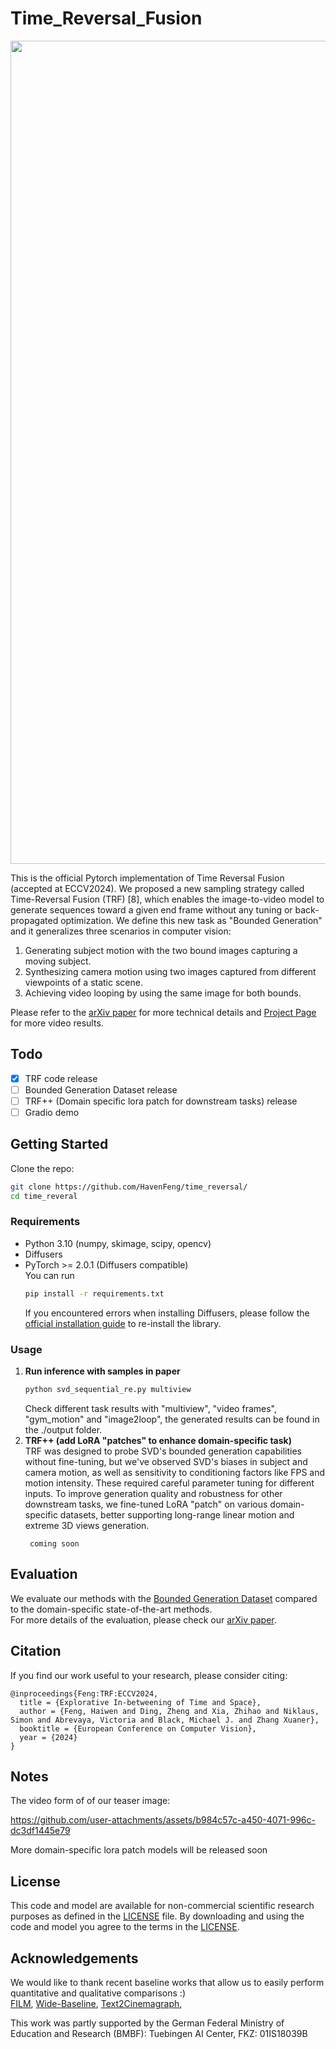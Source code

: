# Time_Reversal_Fusion
<p align="center"> 
  <img width="1317" alt="TRF_teaser_figure" src="https://github.com/user-attachments/assets/6f793e43-afd8-4830-93f1-2c0171d8328a">
</p>

This is the official Pytorch implementation of Time Reversal Fusion (accepted at ECCV2024). 
We proposed a new sampling strategy called Time-Reversal Fusion (TRF) [8], which enables the image-to-video model to generate sequences toward a given end frame without any tuning or back-propagated optimization. We define this new task as "Bounded Generation" and it generalizes three scenarios in computer vision: 
  1) Generating subject motion with the two bound images capturing a moving subject. 
  2) Synthesizing camera motion using two images captured from different viewpoints of a static scene.
  3) Achieving video looping by using the same image for both bounds.

Please refer to the [arXiv paper](https://arxiv.org/abs/2403.14611) for more technical details and [Project Page](time-reversal.github.io) for more video results.

## Todo
- [x] TRF code release
- [ ] Bounded Generation Dataset release
- [ ] TRF++ (Domain specific lora patch for downstream tasks) release
- [ ] Gradio demo

## Getting Started
Clone the repo:
  ```bash
  git clone https://github.com/HavenFeng/time_reversal/
  cd time_reveral
  ```

### Requirements
* Python 3.10 (numpy, skimage, scipy, opencv)
* Diffusers
* PyTorch >= 2.0.1 (Diffusers compatible)  
  You can run 
  ```bash
  pip install -r requirements.txt
  ```
  If you encountered errors when installing Diffusers, please follow the [official installation guide](https://huggingface.co/docs/diffusers/en/installation) to re-install the library.

### Usage
1. **Run inference with samples in paper**  
    ```bash
    python svd_sequential_re.py multiview
    ```
    Check different task results with "multiview", "video frames", "gym_motion" and "image2loop", the generated results can be found in the ./output folder.
2. **TRF++ (add LoRA "patches" to enhance domain-specific task)**  
    TRF was designed to probe SVD's bounded generation capabilities without fine-tuning, but we've observed SVD's biases in subject and camera motion, as well as sensitivity to conditioning factors like FPS and motion intensity. These required careful parameter tuning for different inputs. To improve generation quality and robustness for other downstream tasks, we fine-tuned LoRA "patch" on various domain-specific datasets, better supporting long-range linear motion and extreme 3D views generation.
   ```
    coming soon
   ```

## Evaluation
We evaluate our methods with the [Bounded Generation Dataset](https://time-reversal.github.io) compared to the domain-specific state-of-the-art methods.  
For more details of the evaluation, please check our [arXiv paper](https://arxiv.org/abs/2403.14611). 


## Citation
If you find our work useful to your research, please consider citing:
```
@inproceedings{Feng:TRF:ECCV2024,
  title = {Explorative In-betweening of Time and Space}, 
  author = {Feng, Haiwen and Ding, Zheng and Xia, Zhihao and Niklaus, Simon and Abrevaya, Victoria and Black, Michael J. and Zhang Xuaner}, 
  booktitle = {European Conference on Computer Vision}, 
  year = {2024}
}
```

## Notes
The video form of of our teaser image:

  https://github.com/user-attachments/assets/b984c57c-a450-4071-996c-dc3df1445e79

More domain-specific lora patch models will be released soon

## License
This code and model are available for non-commercial scientific research purposes as defined in the [LICENSE](https://github.com/HavenFeng/TRUST/blob/main/LICENSE) file.
By downloading and using the code and model you agree to the terms in the [LICENSE](https://github.com/HavenFeng/TRUST/blob/main/LICENSE). 

## Acknowledgements
We would like to thank recent baseline works that allow us to easily perform quantitative and qualitative comparisons :)  
[FILM](https://github.com/google-research/frame-interpolation), 
[Wide-Baseline](https://github.com/yilundu/cross_attention_renderer), 
[Text2Cinemagraph](https://github.com/text2cinemagraph/text2cinemagraph/tree/master), 

This work was partly supported by the German Federal Ministry of Education and Research (BMBF): Tuebingen AI Center, FKZ: 01IS18039B
